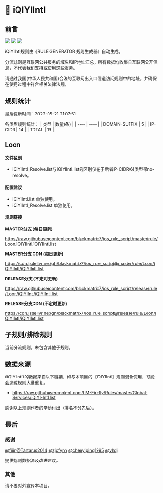 # 🧸 iQIYIIntl

## 前言

![](https://shields.io/badge/-移除重复规则-ff69b4) ![](https://shields.io/badge/-DOMAIN与DOMAIN--SUFFIX合并-green) ![](https://shields.io/badge/-IP--CIDR(6)合并-blueviolet) 

iQIYIIntl规则由《RULE GENERATOR 规则生成器》自动生成。

分流规则是互联网公共服务的域名和IP地址汇总，所有数据均收集自互联网公开信息，不代表我们支持或使用这些服务。

请通过我国(中华人民共和国)合法的互联网出入口信道访问规则中的地址，并确保在使用过程中符合相关法律法规。

## 规则统计

最后更新时间：2022-05-21 21:07:51

各类型规则统计：
| 类型 | 数量(条)  | 
| ---- | ----  |
| DOMAIN-SUFFIX | 5  | 
| IP-CIDR | 14  | 
| TOTAL | 19  | 


## Loon 

#### 文件区别
- iQIYIIntl_Resolve.list与iQIYIIntl.list的区别仅在于后者IP-CIDR(6)类型带no-resolve。

#### 配置建议
- iQIYIIntl.list 单独使用。
- iQIYIIntl_Resolve.list 单独使用。

#### 规则链接
**MASTER分支 (每日更新)**

https://raw.githubusercontent.com/blackmatrix7/ios_rule_script/master/rule/Loon/iQIYIIntl/iQIYIIntl.list

**MASTER分支 CDN (每日更新)**

https://cdn.jsdelivr.net/gh/blackmatrix7/ios_rule_script@master/rule/Loon/iQIYIIntl/iQIYIIntl.list

**RELEASE分支 (不定时更新)**

https://raw.githubusercontent.com/blackmatrix7/ios_rule_script/release/rule/Loon/iQIYIIntl/iQIYIIntl.list

**RELEASE分支CDN (不定时更新)**

https://cdn.jsdelivr.net/gh/blackmatrix7/ios_rule_script@release/rule/Loon/iQIYIIntl/iQIYIIntl.list

## 子规则/排除规则


当前分流规则，未包含其他子规则。

## 数据来源

《iQIYIIntl》的数据来自以下链接，如与本项目的《iQIYIIntl》规则混合使用，可能会造成规则大量重复。

- https://raw.githubusercontent.com/LM-Firefly/Rules/master/Global-Services/iQIYI-Intl.list


感谢以上规则作者的辛勤付出（排名不分先后）。

## 最后

### 感谢

[@fiiir](https://github.com/fiiir) [@Tartarus2014](https://github.com/Tartarus2014) [@zjcfynn](https://github.com/zjcfynn) [@chenyiping1995](https://github.com/chenyiping1995) [@vhdj](https://github.com/vhdj)

提供规则数据源及改进建议。

### 其他

请不要对外宣传本项目。